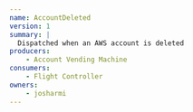 ```yaml
---
name: AccountDeleted
version: 1
summary: |
  Dispatched when an AWS account is deleted
producers:
    - Account Vending Machine
consumers:
    - Flight Controller
owners:
    - josharmi
---
```



<NodeGraph title="Consumer / Producer Diagram" />

<Schema />

<EventExamples />
